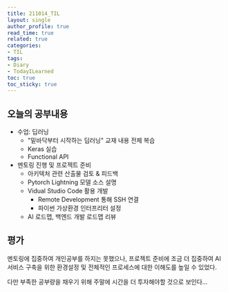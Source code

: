 ```yaml
---
title: 211014_TIL
layout: single
author_profile: true
read_time: true
related: true
categories:
- TIL
tags:
- Diary
- TodayILearned
toc: true
toc_sticky: true
---
```




## 오늘의 공부내용

- 수업: 딥러닝 
  - "밑바닥부터 시작하는 딥러닝" 교재 내용 전체 복습
  - Keras 실습
  - Functional API
- 멘토링 진행 및 프로젝트 준비
  - 아키텍처 관련 산출물 검토 & 피드백
  - Pytorch Lightning 모델 소스 설명
  - Vidual Studio Code 활용 개발
    - Remote Development 통해 SSH 연결
    - 파이썬 가상환경 인터프리터 설정
  - AI 로드맵, 백엔드 개발 로드맵 리뷰

## 평가

멘토링에 집중하여 개인공부를 하지는 못했으나, 프로젝트 준비에 조금 더 집중하여 AI 서비스 구축을 위한 환경설정 및 전체적인 프로세스에 대한 이해도를 높일 수 있었다.

다만 부족한 공부량을 채우기 위해 주말에 시간을 더 투자해야할 것으로 보인다...
